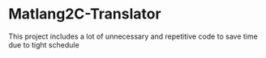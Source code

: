 # Matlang2C-Translator
This project includes a lot of unnecessary and repetitive code to save time due to tight schedule
